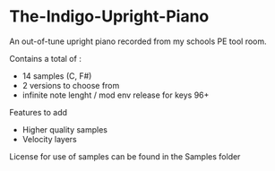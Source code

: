 # The-Indigo-Upright-Piano
An out-of-tune upright piano recorded from my schools PE tool room.

Contains a total of :
- 14 samples (C, F#)
- 2 versions to choose from
- infinite note lenght / mod env release for keys 96+

Features to add
- Higher quality samples
- Velocity layers

License for use of samples can be found in the Samples folder
